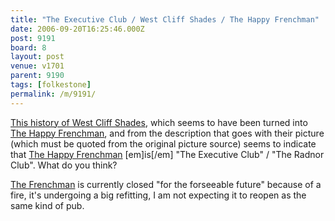```yaml
---
title: "The Executive Club / West Cliff Shades / The Happy Frenchman"
date: 2006-09-20T16:25:46.000Z
post: 9191
board: 8
layout: post
venue: v1701
parent: 9190
tags: [folkestone]
permalink: /m/9191/
---
```

<a href="http://www.steffonline.co.uk/Copyshades/History.htm">This history of West Cliff Shades</a>, which seems to have been turned into <a href="http://www.folkestonegerald.com/v/1701/The+Happy+Frenchman">The Happy Frenchman</a>, and from the description that goes with their picture (which must be quoted from the original picture source) seems to indicate that <a href="http://www.folkestonegerald.com/v/1701/The+Happy+Frenchman">The Happy Frenchman</a> [em]is[/em] "The Executive Club" / "The Radnor Club". What do you think?

<a href="http://www.folkestonegerald.com/v/1701/The+Happy+Frenchman">The Frenchman</a> is currently closed "for the forseeable future" because of a fire, it's undergoing a big refitting, I am not expecting it to reopen as the same kind of pub.

